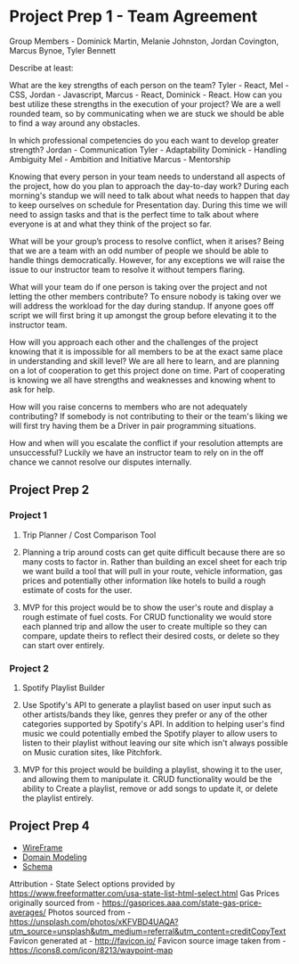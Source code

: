 # Project Prep 1 - Team Agreement

Group Members - Dominick Martin, Melanie Johnston, Jordan Covington, Marcus Bynoe, Tyler Bennett

Describe at least:

What are the key strengths of each person on the team? Tyler - React, Mel - CSS, Jordan - Javascript, Marcus - React, Dominick - React.
How can you best utilize these strengths in the execution of your project? We are a well rounded team, so by communicating when we are stuck we should be able to find a way around any obstacles.

In which professional competencies do you each want to develop greater strength? Jordan - Communication Tyler - Adaptability Dominick - Handling Ambiguity Mel - Ambition and Initiative Marcus - Mentorship

Knowing that every person in your team needs to understand all aspects of the project, how do you plan to approach the day-to-day work? During each morning's standup we will need to talk about what needs to happen that day to keep ourselves on schedule for Presentation day. During this time we will need to assign tasks and that is the perfect time to talk about where everyone is at and what they think of the project so far.

What will be your group’s process to resolve conflict, when it arises? Being that we are a team with an odd number of people we should be able to handle things democratically. However, for any exceptions we will raise the issue to our instructor team to resolve it without tempers flaring.

What will your team do if one person is taking over the project and not letting the other members contribute? To ensure nobody is taking over we will address the workload for the day during standup. If anyone goes off script we will first bring it up amongst the group before elevating it to the instructor team.

How will you approach each other and the challenges of the project knowing that it is impossible for all members to be at the exact same place in understanding and skill level? We are all here to learn, and are planning on a lot of cooperation to get this project done on time. Part of cooperating is knowing we all have strengths and weaknesses and knowing whent to ask for help.

How will you raise concerns to members who are not adequately contributing? If somebody is not contributing to their or the team's liking we will first try having them be a Driver in pair programming situations.

How and when will you escalate the conflict if your resolution attempts are unsuccessful? Luckily we have an instructor team to rely on in the off chance we cannot resolve our disputes internally.

## Project Prep 2

### Project 1

1. Trip Planner / Cost Comparison Tool

2. Planning a trip around costs can get quite difficult because there are so many costs to factor in. Rather than building an excel sheet for each trip we want build a tool that will pull in your route, vehicle information, gas prices and potentially other information like hotels to build a rough estimate of costs for the user.

3. MVP for this project would be to show the user's route and display a rough estimate of fuel costs. For CRUD functionality we would store each planned trip and allow the user to create multiple so they can compare, update theirs to reflect their desired costs, or delete so they can start over entirely.

### Project 2

1. Spotify Playlist Builder

2. Use Spotify's API to generate a playlist based on user input such as other artists/bands they like, genres they prefer or any of the other categories supported by Spotify's API. In addition to helping user's find music we could potentially embed the Spotify player to allow users to listen to their playlist without leaving our site which isn't always possible on Music curation sites, like Pitchfork.

3. MVP for this project would be building a playlist, showing it to the user, and allowing them to manipulate it. CRUD functionality would be the ability to Create a playlist, remove or add songs to update it, or delete the playlist entirely.


## Project Prep 4

- [WireFrame](./img/WireFrame.PNG)
- [Domain Modeling](./img/Domain%20Modeling.PNG)
- [Schema](./img/Schema.PNG)


Attribution - 
State Select options provided by https://www.freeformatter.com/usa-state-list-html-select.html
Gas Prices originally sourced from - https://gasprices.aaa.com/state-gas-price-averages/
Photos sourced from - https://unsplash.com/photos/xKFVBD4UAQA?utm_source=unsplash&utm_medium=referral&utm_content=creditCopyText
Favicon generated at - http://favicon.io/
Favicon source image taken from - https://icons8.com/icon/8213/waypoint-map